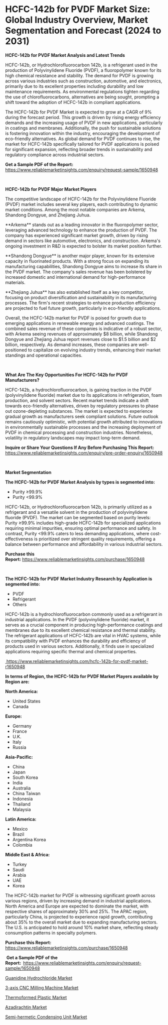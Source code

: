 <p><h1>HCFC-142b for PVDF Market Size: Global Industry Overview, Market Segmentation and Forecast (2024 to 2031)</h1></p><p><strong>HCFC-142b for PVDF Market Analysis and Latest Trends</strong></p>
<p><p>HCFC-142b, or Hydrochlorofluorocarbon 142b, is a refrigerant used in the production of Polyvinylidene Fluoride (PVDF), a fluoropolymer known for its high chemical resistance and stability. The demand for PVDF is growing across various industries such as construction, automotive, and electronics, primarily due to its excellent properties including durability and low maintenance requirements. As environmental regulations tighten regarding the use of chlorofluorocarbons, alternatives are being sought, prompting a shift toward the adoption of HCFC-142b in compliant applications.</p><p>The HCFC-142b for PVDF Market is expected to grow at a CAGR of 9% during the forecast period. This growth is driven by rising energy efficiency demands and the increasing usage of PVDF in new applications, particularly in coatings and membranes. Additionally, the push for sustainable solutions is fostering innovation within the industry, encouraging the development of eco-friendly alternatives. As global demand for PVDF continues to rise, the market for HCFC-142b specifically tailored for PVDF applications is poised for significant expansion, reflecting broader trends in sustainability and regulatory compliance across industrial sectors.</p></p>
<p><strong>Get a Sample PDF of the Report:&nbsp;</strong> <a href="https://www.reliablemarketinsights.com/enquiry/request-sample/1650948?utm_campaign=1355&utm_medium=2&utm_source=Github&utm_content=ia&utm_term=03102024&utm_id=hcfc-142b-for-pvdf">https://www.reliablemarketinsights.com/enquiry/request-sample/1650948</a></p>
<p>&nbsp;</p>
<p><strong>HCFC-142b for PVDF Major Market Players</strong></p>
<p><p>The competitive landscape of HCFC-142b for the Polyvinylidene Fluoride (PVDF) market includes several key players, each contributing to dynamic market conditions. Among the most notable companies are Arkema, Shandong Dongyue, and Zhejiang Juhua.</p><p>**Arkema** stands out as a leading innovator in the fluoropolymer sector, leveraging advanced technology to enhance the production of PVDF. The company has experienced significant market growth, driven by rising demand in sectors like automotive, electronics, and construction. Arkema's ongoing investment in R&D is expected to bolster its market position further.</p><p>**Shandong Dongyue** is another major player, known for its extensive capacity in fluorinated products. With a strong focus on expanding its manufacturing capabilities, Shandong Dongyue aims to increase its share in the PVDF market. The company's sales revenue has been bolstered by increased domestic and international demand for high-performance materials.</p><p>**Zhejiang Juhua** has also established itself as a key competitor, focusing on product diversification and sustainability in its manufacturing processes. The firm's recent strategies to enhance production efficiency are projected to fuel future growth, particularly in eco-friendly applications.</p><p>Overall, the HCFC-142b market for PVDF is poised for growth due to emerging applications in renewable energy and advanced coatings. The combined sales revenue of these companies is indicative of a robust sector, with Arkema seeing revenues of approximately $8 billion, while Shandong Dongyue and Zhejiang Juhua report revenues close to $1.5 billion and $2 billion, respectively. As demand increases, these companies are well-positioned to capitalize on evolving industry trends, enhancing their market standings and operational capacities.</p></p>
<p>&nbsp;</p>
<p><strong>What Are The Key Opportunities For HCFC-142b for PVDF Manufacturers?</strong></p>
<p><p>HCFC-142b, a hydrochlorofluorocarbon, is gaining traction in the PVDF (polyvinylidene fluoride) market due to its applications in refrigeration, foam production, and solvent sectors. Recent market trends indicate a shift towards eco-friendly alternatives, driven by regulatory pressures to phase out ozone-depleting substances. The market is expected to experience gradual growth as manufacturers seek compliant solutions. Future outlook remains cautiously optimistic, with potential growth attributed to innovations in environmentally sustainable processes and the increasing deployment of PVDF in chemical processing and construction industries. Nonetheless, volatility in regulatory landscapes may impact long-term demand.</p></p>
<p><strong>Inquire or Share Your Questions If Any Before Purchasing This Report:</strong> <a href="https://www.reliablemarketinsights.com/enquiry/pre-order-enquiry/1650948?utm_campaign=1355&utm_medium=2&utm_source=Github&utm_content=ia&utm_term=03102024&utm_id=hcfc-142b-for-pvdf">https://www.reliablemarketinsights.com/enquiry/pre-order-enquiry/1650948</a></p>
<p>&nbsp;</p>
<p><strong>Market Segmentation</strong></p>
<p><strong>The HCFC-142b for PVDF Market Analysis by types is segmented into:</strong></p>
<p><ul><li>Purity ≥99.9%</li><li>Purity <99.9%</li></ul></p>
<p><p>HCFC-142b, or Hydrochlorofluorocarbon 142b, is primarily utilized as a refrigerant and a versatile solvent in the production of polyvinylidene fluoride (PVDF). The market can be segmented based on purity levels: Purity ≥99.9% includes high-grade HCFC-142b for specialized applications requiring minimal impurities, ensuring optimal performance and safety. In contrast, Purity <99.9% caters to less demanding applications, where cost-effectiveness is prioritized over stringent quality requirements, offering a balance between performance and affordability in various industrial sectors.</p></p>
<p><strong>Purchase this Report:&nbsp;</strong><a href="https://www.reliablemarketinsights.com/purchase/1650948?utm_campaign=1355&utm_medium=2&utm_source=Github&utm_content=ia&utm_term=03102024&utm_id=hcfc-142b-for-pvdf">https://www.reliablemarketinsights.com/purchase/1650948</a></p>
<p>&nbsp;</p>
<p><strong>The HCFC-142b for PVDF Market Industry Research by Application is segmented into:</strong></p>
<p><ul><li>PVDF</li><li>Refrigerant</li><li>Others</li></ul></p>
<p><p>HCFC-142b is a hydrochlorofluorocarbon commonly used as a refrigerant in industrial applications. In the PVDF (polyvinylidene fluoride) market, it serves as a crucial component in producing high-performance coatings and membranes due to its excellent chemical resistance and thermal stability. The refrigerant applications of HCFC-142b are vital in HVAC systems, while its compatibility with PVDF enhances the durability and efficiency of products used in various sectors. Additionally, it finds use in specialized applications requiring specific thermal and chemical properties.</p></p>
<p><a href="https://www.reliablemarketinsights.com/hcfc-142b-for-pvdf-market-r1650948?utm_campaign=1355&utm_medium=2&utm_source=Github&utm_content=ia&utm_term=03102024&utm_id=hcfc-142b-for-pvdf">&nbsp;https://www.reliablemarketinsights.com/hcfc-142b-for-pvdf-market-r1650948</a></p>
<p><strong>In terms of Region, the HCFC-142b for PVDF Market Players available by Region are:</strong></p>
<p>
    <p> <strong> North America: </strong>
        <ul>
            <li>United States</li>
            <li>Canada</li>
        </ul>
        </p> 
    <p> <strong> Europe: </strong>
        <ul>
            <li>Germany</li>
            <li>France</li>
            <li>U.K.</li>
            <li>Italy</li>
            <li>Russia</li>
        </ul>
        </p> 
    <p> <strong> Asia-Pacific: </strong>
        <ul>
            <li>China</li>
            <li>Japan</li>
            <li>South Korea</li>
            <li>India</li>
            <li>Australia</li>
            <li>China Taiwan</li>
            <li>Indonesia</li>
            <li>Thailand</li>
            <li>Malaysia</li>
        </ul>
        </p> 
    <p> <strong> Latin America: </strong>
        <ul>
            <li>Mexico</li>
            <li>Brazil</li>
            <li>Argentina Korea</li>
            <li>Colombia</li>
        </ul>
        </p> 
    <p> <strong> Middle East & Africa: </strong>
        <ul>
            <li>Turkey</li>
            <li>Saudi</li>
            <li>Arabia</li>
            <li>UAE</li>
            <li>Korea</li>
        </ul>
    </p>
    </p>
<p><p>The HCFC-142b market for PVDF is witnessing significant growth across various regions, driven by increasing demand in industrial applications. North America and Europe are expected to dominate the market, with respective shares of approximately 30% and 25%. The APAC region, particularly China, is projected to experience rapid growth, contributing about 35% to the overall market due to expanding manufacturing sectors. The U.S. is anticipated to hold around 10% market share, reflecting steady consumption patterns in specialty polymers.</p></p>
<p><strong>Purchase this Report: </strong><a href="https://www.reliablemarketinsights.com/purchase/1650948?utm_campaign=1355&utm_medium=2&utm_source=Github&utm_content=ia&utm_term=03102024&utm_id=hcfc-142b-for-pvdf">https://www.reliablemarketinsights.com/purchase/1650948</a></p>
<p>&nbsp;<strong>Get a Sample PDF of the Report:&nbsp;&nbsp;</strong><a href="https://www.reliablemarketinsights.com/enquiry/request-sample/1650948?utm_campaign=1355&utm_medium=2&utm_source=Github&utm_content=ia&utm_term=03102024&utm_id=hcfc-142b-for-pvdf">https://www.reliablemarketinsights.com/enquiry/request-sample/1650948</a></p>
<p><strong></strong></p>
<p><p><a href="https://www.linkedin.com/pulse/driving-factors-behind-guanidine-hydrochloride-market-e8wse?utm_campaign=1355&utm_medium=2&utm_source=Github&utm_content=ia&utm_term=03102024&utm_id=hcfc-142b-for-pvdf">Guanidine Hydrochloride Market</a></p><p><a href="https://issuu.com/reportprime-2/docs/3-axis-cnc-milling-machine-market-s_944a175a1bd5bf?utm_campaign=1355&utm_medium=2&utm_source=Github&utm_content=ia&utm_term=03102024&utm_id=hcfc-142b-for-pvdf">3-axis CNC Milling Machine Market</a></p><p><a href="https://www.linkedin.com/pulse/market-insights-global-thermoformed-plastic-forecast-innovation-08wde?trackingId=avVpms66Qay6SG4mlDmNzQ%3D%3D&utm_campaign=1355&utm_medium=2&utm_source=Github&utm_content=ia&utm_term=03102024&utm_id=hcfc-142b-for-pvdf">Thermoformed Plastic Market</a></p><p><a href="https://www.linkedin.com/pulse/role-azadirachtin-market-applications-personal-care-productsdeworming-rulme?utm_campaign=1355&utm_medium=2&utm_source=Github&utm_content=ia&utm_term=03102024&utm_id=hcfc-142b-for-pvdf">Azadirachtin Market</a></p><p><a href="https://issuu.com/reportprime-2/docs/semi-hermetic-condensing-unit-marke_25a6913c8c4354?utm_campaign=1355&utm_medium=2&utm_source=Github&utm_content=ia&utm_term=03102024&utm_id=hcfc-142b-for-pvdf">Semi-hermetic Condensing Unit Market</a></p></p>